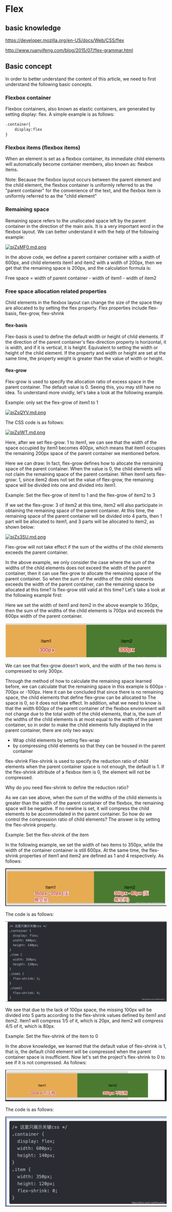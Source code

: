 # Flex 

## basic knowledge

https://developer.mozilla.org/en-US/docs/Web/CSS/flex

http://www.ruanyifeng.com/blog/2015/07/flex-grammar.html


## Basic concept

In order to better understand the content of this article, we need to first understand the following basic concepts.

### Flexbox container
Flexbox containers, also known as elastic containers, are generated by setting display: flex. A simple example is as follows:

``````
.container{
    display:flex
}
``````

### Flexbox items (flexbox items)

When an element is set as a flexbox container, its immediate child elements will automatically become container members, also known as: flexbox items.

Note: Because the flexbox layout occurs between the parent element and the child element, the flexbox container is uniformly referred to as the "parent container" for the convenience of the text, and the flexbox item is uniformly referred to as the "child element"

### Remaining space

Remaining space refers to the unallocated space left by the parent container in the direction of the main axis. It is a very important word in the flexbox layout. We can better understand it with the help of the following example:

[![piZsMF0.md.png](https://z1.ax1x.com/2023/10/27/piZsMF0.md.png)](https://imgse.com/i/piZsMF0)


In the above code, we define a parent container container with a width of 600px, and child elements item1 and item2 with a width of 200px, then we get that the remaining space is 200px, and the calculation formula is:

Free space = width of parent container - width of item1 - width of item2


### Free space allocation related properties

Child elements in the flexbox layout can change the size of the space they are allocated to by setting the flex property. Flex properties include flex-basis, flex-grow, flex-shrink


 #### flex-basis

 Flex-basis is used to define the default width or height of child elements. If the direction of the parent container's flex-direction property is horizontal, it is width, and if it is vertical, it is height. Equivalent to setting the width or height of the child element. If the property and width or height are set at the same time, the property weight is greater than the value of width or height.

 #### flex-grow

 Flex-grow is used to specify the allocation ratio of excess space in the parent container. The default value is 0. Seeing this, you may still have no idea. To understand more vividly, let's take a look at the following example.

 Example: only set the flex-grow of item1 to 1

 [![piZsQYV.md.png](https://z1.ax1x.com/2023/10/27/piZsQYV.md.png)](https://imgse.com/i/piZsQYV)

 The CSS code is as follows:

 [![piZslWT.md.png](https://z1.ax1x.com/2023/10/27/piZslWT.md.png)](https://imgse.com/i/piZslWT)

 Here, after we set flex-grow: 1 to item1, we can see that the width of the space occupied by item1 becomes 400px, which means that item1 occupies the remaining 200px space of the parent container we mentioned before.

 Here we can draw: In fact, flex-grow defines how to allocate the remaining space of the parent container. When the value is 0, the child elements will not claim the remaining space of the parent container. When item1 sets flex-grow: 1, since item2 does not set the value of flex-grow, the remaining space will be divided into one and divided into item1.

 Example: Set the flex-grow of item1 to 1 and the flex-grow of item2 to 3

 If we set the flex-grow: 3 of item2 at this time, item2 will also participate in obtaining the remaining space of the parent container. At this time, the remaining space of the parent container will be divided into 4 parts, then 1 part will be allocated to item1, and 3 parts will be allocated to item2, as shown below:

 [![piZs3SU.md.png](https://z1.ax1x.com/2023/10/27/piZs3SU.md.png)](https://imgse.com/i/piZs3SU)

 Flex-grow will not take effect if the sum of the widths of the child elements exceeds the parent container.

 In the above example, we only consider the case where the sum of the widths of the child elements does not exceed the width of the parent container, then it can use flex-grow to allocate the remaining space of the parent container. So when the sum of the widths of the child elements exceeds the width of the parent container, can the remaining space be allocated at this time? Is flex-grow still valid at this time? Let's take a look at the following example first:

 Here we set the width of item1 and item2 in the above example to 350px, then the sum of the widths of the child elements is 700px and exceeds the 600px width of the parent container.

 ![flex5](https://raw.githubusercontent.com/AbdullA-Ababakre/blog_images/main/tech/css/flex/flex5.png)

 We can see that flex-grow doesn't work, and the width of the two items is compressed to only 300px.

 Through the method of how to calculate the remaining space learned before, we can calculate that the remaining space in this example is 600px - 700px or -100px. Here it can be concluded that since there is no remaining space, the child elements that define flex-grow can be allocated to The space is 0, so it does not take effect. In addition, what we need to know is that the width 600px of the parent container of the flexbox environment will not change due to the total width of the child elements, that is, the sum of the widths of the child elements is at most equal to the width of the parent container, so in order to make the child elements fully displayed in the parent container, there are only two ways:


 - Wrap child elements by setting flex-wrap
- by compressing child elements so that they can be housed in the parent container

flex-shrink
Flex-shrink is used to specify the reduction ratio of child elements when the parent container space is not enough, the default is 1. If the flex-shrink attribute of a flexbox item is 0, the element will not be compressed.

Why do you need flex-shrink to define the reduction ratio?

As we can see above, when the sum of the widths of the child elements is greater than the width of the parent container of the flexbox, the remaining space will be negative. If no newline is set, it will compress the child elements to be accommodated in the parent container. So how do we control the compression ratio of child elements? The answer is by setting the flex-shrink property.

Example: Set the flex-shrink of the item

In the following example, we set the width of two items to 350px, while the width of the container container is still 600px. At the same time, the flex-shrink properties of item1 and item2 are defined as 1 and 4 respectively. As follows:

![flex6](https://github.com/AbdullA-Ababakre/blog_images/blob/main/tech/css/flex/flex6.png?raw=true)

The code is as follows:

![flex7](https://github.com/AbdullA-Ababakre/blog_images/blob/main/tech/css/flex/flex7.png?raw=true)

We see that due to the lack of 100px space, the missing 100px will be divided into 5 parts according to the flex-shrink values defined by item1 and item2. Item1 will compress 1/5 of it, which is 20px, and item2 will compress 4/5 of it, which is 80px.

Example: Set the flex-shrink of the item to 0

In the above knowledge, we learned that the default value of flex-shrink is 1, that is, the default child element will be compressed when the parent container space is insufficient. Now let's set the project's flex-shrink to 0 to see if it is not compressed. As follows:

![flex8](https://github.com/AbdullA-Ababakre/blog_images/blob/main/tech/css/flex/flex8.png?raw=true)

The code is as follows:

![flex9](https://github.com/AbdullA-Ababakre/blog_images/blob/main/tech/css/flex/flex9.png?raw=true)






